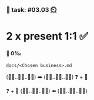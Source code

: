### 💪 task: #03.03 [⏲️](https://youtu.be/1gQJUjgCqrU)

# 2 x present 1:1 ✅

#### 🏅 0‰

`docs/<Chosen business>.md`

(🧑‍💼..🧑‍🎨..🧑‍💻) ➡️ (🧑‍💻..🧑‍🎨..🧑‍💼) ❓ + 📝

❓ + 📝 (🧑‍💼..🧑‍🎨..🧑‍💻) ⬅️ (🧑‍💻..🧑‍🎨..🧑‍💼)